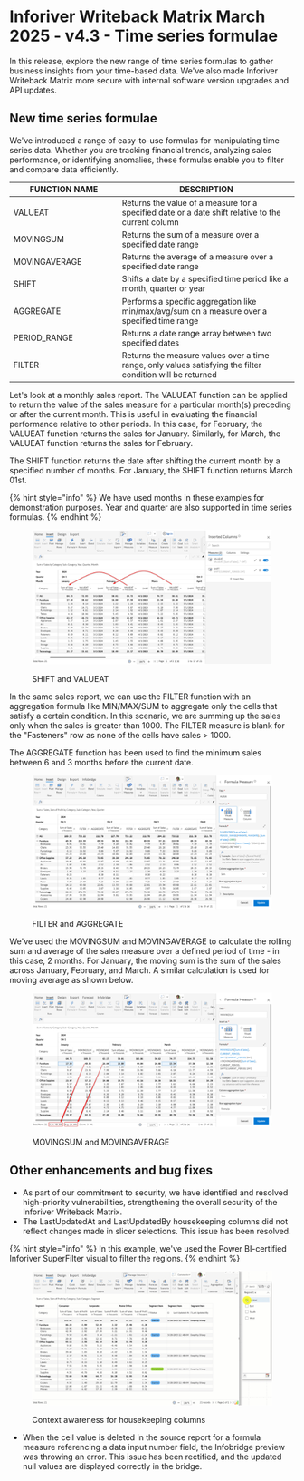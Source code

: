 # Inforiver Writeback Matrix March 2025 - v4.3 - Time series formulae

In this release, explore the new range of time series formulas to gather business insights from your time-based data. We've also made Inforiver Writeback Matrix more secure with internal software version upgrades and API updates.

## New time series formulae

We've introduced a range of easy-to-use formulas for manipulating time series data. Whether you are tracking financial trends, analyzing sales performance, or identifying anomalies, these formulas enable you to filter and compare data efficiently.

<table><thead><tr><th width="178">FUNCTION NAME</th><th>DESCRIPTION</th></tr></thead><tbody><tr><td>VALUEAT</td><td>Returns the value of a measure for a specified date or a date shift relative to the current column</td></tr><tr><td>MOVINGSUM</td><td>Returns the sum of a measure over a specified date range</td></tr><tr><td>MOVINGAVERAGE</td><td>Returns the average of a measure over a specified date range</td></tr><tr><td>SHIFT</td><td>Shifts a date by a specified time period like a month, quarter or year</td></tr><tr><td>AGGREGATE</td><td>Performs a specific aggregation like min/max/avg/sum on a measure over a specified time range</td></tr><tr><td>PERIOD_RANGE</td><td>Returns a date range array between two specified dates</td></tr><tr><td>FILTER</td><td>Returns the measure values over a time range, only values satisfying the filter condition will be returned</td></tr></tbody></table>



Let's look at a monthly sales report. The VALUEAT function can be applied to return the value of the sales measure for a particular month(s) preceding or after the current month. This is useful in evaluating the financial performance relative to other periods. In this case, for February, the VALUEAT function returns the sales for January. Similarly, for March, the VALUEAT function returns the sales for February.

The SHIFT function returns the date after shifting the current month by a specified number of months. For January, the SHIFT function returns March 01st.&#x20;

{% hint style="info" %}
We have used months in these examples for demonstration purposes. Year and quarter are also supported in time series formulas.
{% endhint %}

<figure><img src="../.gitbook/assets/image (1) (1) (1) (1) (1) (1) (1) (1) (1) (1) (1).png" alt=""><figcaption><p>SHIFT and VALUEAT</p></figcaption></figure>

In the same sales report, we can use the FILTER function with an aggregation formula like MIN/MAX/SUM to aggregate only the cells that satisfy a certain condition. In this scenario, we are summing up the sales only when the sales is greater than 1000. The FILTER measure is blank for the "Fasteners" row as none of the cells have sales > 1000.

The AGGREGATE function has been used to find the minimum sales between 6 and 3 months before the current date.&#x20;

<figure><img src="../.gitbook/assets/image (1365).png" alt=""><figcaption><p>FILTER and AGGREGATE</p></figcaption></figure>

We've used the MOVINGSUM and MOVINGAVERAGE to calculate the rolling sum and average of the sales measure over a defined period of time - in this case, 2 months. For January, the moving sum is the sum of the sales across January, February, and March. A similar calculation is used for moving average as shown below.

<figure><img src="../.gitbook/assets/image (2) (1) (1) (1) (1) (1) (1).png" alt=""><figcaption><p>MOVINGSUM and MOVINGAVERAGE</p></figcaption></figure>

## Other enhancements and bug fixes

* As part of our commitment to security, we have identified and resolved high-priority vulnerabilities, strengthening the overall security of the Inforiver Writeback Matrix.
* The LastUpdatedAt and LastUpdatedBy housekeeping columns did not reflect changes made in slicer selections. This issue has been resolved.

{% hint style="info" %}
In this example, we've used the Power BI-certified Inforiver SuperFilter visual to filter the regions.
{% endhint %}

<figure><img src="../.gitbook/assets/Untitled Project.gif" alt=""><figcaption><p>Context awareness for housekeeping columns</p></figcaption></figure>

* When the cell value is deleted in the source report for a formula measure referencing a data input number field, the Infobridge preview was throwing an error.  This issue has been rectified, and the updated null values are displayed correctly in the bridge.

